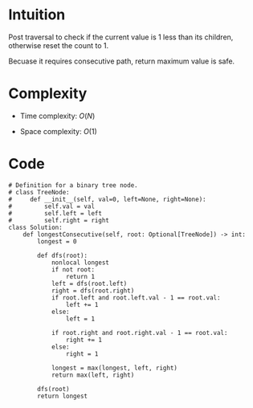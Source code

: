 # Intuition
Post traversal to check if the current value is 1 less than its children, otherwise reset the count to 1.

Becuase it requires consecutive path, return maximum value is safe.

# Complexity
- Time complexity:
    $O(N)$

- Space complexity:
    $O(1)$

# Code
```python3 []
# Definition for a binary tree node.
# class TreeNode:
#     def __init__(self, val=0, left=None, right=None):
#         self.val = val
#         self.left = left
#         self.right = right
class Solution:
    def longestConsecutive(self, root: Optional[TreeNode]) -> int:
        longest = 0
        
        def dfs(root):
            nonlocal longest
            if not root:
                return 1
            left = dfs(root.left)
            right = dfs(root.right)
            if root.left and root.left.val - 1 == root.val:
                left += 1
            else:
                left = 1
            
            if root.right and root.right.val - 1 == root.val:
                right += 1
            else:
                right = 1

            longest = max(longest, left, right)
            return max(left, right)
        
        dfs(root)
        return longest
```
